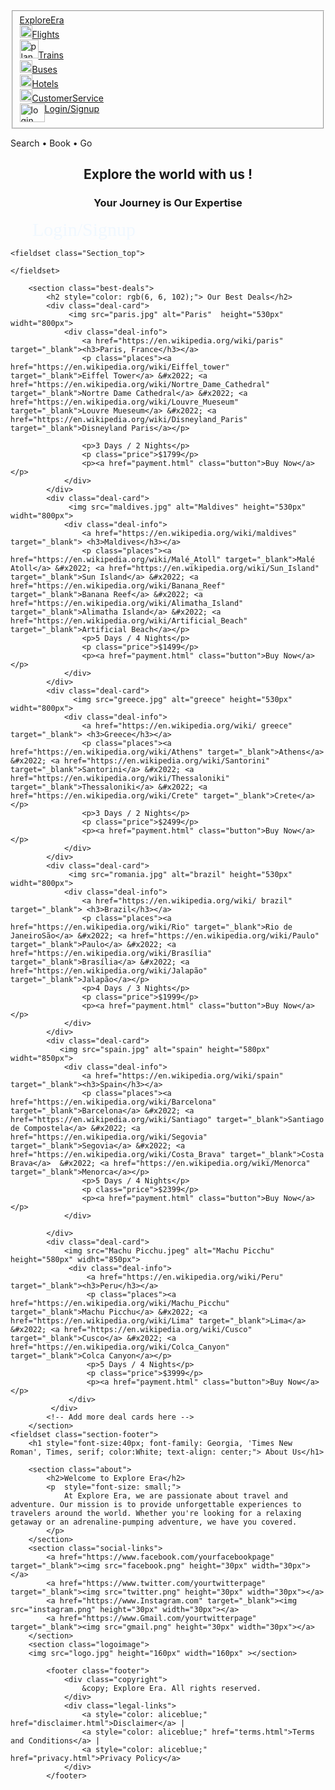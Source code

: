  
 
<!DOCTYPE html>
<html lang="en">
<head>
    <!-- <link rel="stylesheet" href="login.css"> -->
    <link rel="stylesheet" href="style.css">
    <meta charset="UTF-8">
    <meta name="viewport" content="width=device-width, initial-scale=1.0">
    <link href="logo.jpg" rel="icon" type="image/x-icon">
    <title>Explore Era- Best travel booking platform</title>
</head>
<body>
    <fieldset class="menu">
        <a href="index.html"><div class="h1">ExploreEra</div></a>
        <a href="Flights.html   "><div class="h2"><img src="FIRST FLIGHT.png" alt="plane" height="20px" width="20px">Flights</div></a>
        <a href="trains.html"><div class="h3"><img src="train.png" alt="plane" height="30px" width="30px">Trains</div></a>
        <a href="bus-details2.html"><div class="h4"><img src="bus.png" alt="bus" height="20px" width="20px">Buses</div></a>
        <a href="hotel.html"><div class="h5"><img src="hotel.png" alt="hotel" height="20px" width="20px">Hotels</div></a>
        <a href="customerservices.html"><div class="h6"><img src="call-agent.png" alt="customerservice" height="20px" width="20px">CustomerService</div></a>
        <span><a href="login.html" target="_blank"><div class="h7"><img style="float: left;" src="loginprofile.png" alt="login" height="30px" width="40px">Login/Signup</div></a></span>
    </fieldset>
    <p class="pitch">Search &#x2022; Book &#x2022; Go </p>
    <h2 style="text-align: center;">Explore the world with us !</h2>
    <h3 style="text-align: center;">Your  Journey is  Our Expertise</h3>
    <div class="midlog" ><a style="padding: 35px; text-decoration: none; color: aliceblue; font-size:30px; font-family: 'Times New Roman', Times, serif;" href="login.html">Login/Signup</a></div>
      
    <fieldset class="Section_top">

    </fieldset>
     
        <section class="best-deals">
            <h2 style="color: rgb(6, 6, 102);"> Our Best Deals</h2>
            <div class="deal-card">
                 <img src="paris.jpg" alt="Paris"  height="530px" widht="800px"> 
                <div class="deal-info">
                    <a href="https://en.wikipedia.org/wiki/paris" target="_blank"><h3>Paris, France</h3></a>
                    <p class="places"><a href="https://en.wikipedia.org/wiki/Eiffel_tower" target="_blank">Eiffel Tower</a> &#x2022; <a href="https://en.wikipedia.org/wiki/Nortre_Dame_Cathedral" target="_blank">Nortre Dame Cathedral</a> &#x2022; <a href="https://en.wikipedia.org/wiki/Louvre_Mueseum" target="_blank">Louvre Mueseum</a> &#x2022; <a href="https://en.wikipedia.org/wiki/Disneyland_Paris" target="_blank">Disneyland Paris</a></p>

                    <p>3 Days / 2 Nights</p>
                    <p class="price">$1799</p>
                    <p><a href="payment.html" class="button">Buy Now</a></p>
                </div>
            </div>
            <div class="deal-card">
                 <img src="maldives.jpg" alt="Maldives" height="530px" widht="800px"> 
                <div class="deal-info">
                    <a href="https://en.wikipedia.org/wiki/maldives" target="_blank"> <h3>Maldives</h3></a>
                    <p class="places"><a href="https://en.wikipedia.org/wiki/Malé_Atoll" target="_blank">Malé Atoll</a> &#x2022; <a href="https://en.wikipedia.org/wiki/Sun_Island" target="_blank">Sun Island</a> &#x2022; <a href="https://en.wikipedia.org/wiki/Banana_Reef" target="_blank">Banana Reef</a> &#x2022; <a href="https://en.wikipedia.org/wiki/Alimatha_Island" target="_blank">Alimatha Island</a> &#x2022; <a href="https://en.wikipedia.org/wiki/Artificial_Beach" target="_blank">Artificial Beach</a></p>
                    <p>5 Days / 4 Nights</p>
                    <p class="price">$1499</p>
                    <p><a href="payment.html" class="button">Buy Now</a></p>
                </div>
            </div>
            <div class="deal-card">
                  <img src="greece.jpg" alt="greece" height="530px" widht="800px"> 
                <div class="deal-info">
                    <a href="https://en.wikipedia.org/wiki/ greece" target="_blank"> <h3>Greece</h3></a>
                    <p class="places"><a href="https://en.wikipedia.org/wiki/Athens" target="_blank">Athens</a> &#x2022; <a href="https://en.wikipedia.org/wiki/Santorini" target="_blank">Santorini</a> &#x2022; <a href="https://en.wikipedia.org/wiki/Thessaloniki" target="_blank">Thessaloniki</a> &#x2022; <a href="https://en.wikipedia.org/wiki/Crete" target="_blank">Crete</a></p>
                    <p>3 Days / 2 Nights</p>
                    <p class="price">$2499</p>
                    <p><a href="payment.html" class="button">Buy Now</a></p>
                </div>
            </div>
            <div class="deal-card">
                 <img src="romania.jpg" alt="brazil" height="530px" widht="800px"> 
                <div class="deal-info">
                    <a href="https://en.wikipedia.org/wiki/ brazil" target="_blank"> <h3>Brazil</h3></a>
                    <p class="places"><a href="https://en.wikipedia.org/wiki/Rio" target="_blank">Rio de JaneiroSão</a> &#x2022; <a href="https://en.wikipedia.org/wiki/Paulo" target="_blank">Paulo</a> &#x2022; <a href="https://en.wikipedia.org/wiki/Brasília" target="_blank">Brasília</a> &#x2022; <a href="https://en.wikipedia.org/wiki/Jalapão" target="_blank">Jalapão</a></p>
                    <p>4 Days / 3 Nights</p>
                    <p class="price">$1999</p>
                    <p><a href="payment.html" class="button">Buy Now</a></p>
                </div>
            </div>
            <div class="deal-card">
               <img src="spain.jpg" alt="spain" height="580px" widht="850px"> 
                <div class="deal-info">
                    <a href="https://en.wikipedia.org/wiki/spain" target="_blank"><h3>Spain</h3></a>
                    <p class="places"><a href="https://en.wikipedia.org/wiki/Barcelona" target="_blank">Barcelona</a> &#x2022; <a href="https://en.wikipedia.org/wiki/Santiago" target="_blank">Santiago de Compostela</a> &#x2022; <a href="https://en.wikipedia.org/wiki/Segovia" target="_blank">Segovia</a> &#x2022; <a href="https://en.wikipedia.org/wiki/Costa_Brava" target="_blank">Costa Brava</a>  &#x2022; <a href="https://en.wikipedia.org/wiki/Menorca" target="_blank">Menorca</a></p>
                    <p>5 Days / 4 Nights</p>
                    <p class="price">$2399</p>
                    <p><a href="payment.html" class="button">Buy Now</a></p>
                </div>

            </div>
            <div class="deal-card">
                <img src="Machu Picchu.jpeg" alt="Machu Picchu" height="580px" widht="850px"> 
                 <div class="deal-info">
                     <a href="https://en.wikipedia.org/wiki/Peru" target="_blank"><h3>Peru</h3></a>
                     <p class="places"><a href="https://en.wikipedia.org/wiki/Machu_Picchu" target="_blank">Machu Picchu</a> &#x2022; <a href="https://en.wikipedia.org/wiki/Lima" target="_blank">Lima</a> &#x2022; <a href="https://en.wikipedia.org/wiki/Cusco" target="_blank">Cusco</a> &#x2022; <a href="https://en.wikipedia.org/wiki/Colca_Canyon" target="_blank">Colca Canyon</a></p>
                     <p>5 Days / 4 Nights</p>
                     <p class="price">$3999</p>
                     <p><a href="payment.html" class="button">Buy Now</a></p>
                 </div>
             </div>
            <!-- Add more deal cards here -->
        </section>
    <fieldset class="section-footer">
        <h1 style="font-size:40px; font-family: Georgia, 'Times New Roman', Times, serif; color:White; text-align: center;"> About Us</h1>

        <section class="about">
            <h2>Welcome to Explore Era</h2>
            <p  style="font-size: small;">
                At Explore Era, we are passionate about travel and adventure. Our mission is to provide unforgettable experiences to travelers around the world. Whether you're looking for a relaxing getaway or an adrenaline-pumping adventure, we have you covered.
            </p>
        </section>
        <section class="social-links">
            <a href="https://www.facebook.com/yourfacebookpage" target="_blank"><img src="facebook.png" height="30px" width="30px"></a>
            <a href="https://www.twitter.com/yourtwitterpage" target="_blank"><img src="twitter.png" height="30px" width="30px"></a>
            <a href="https://www.Instagram.com" target="_blank"><img src="instagram.png" height="30px" width="30px"></a>
            <a href="https://www.Gmail.com/yourtwitterpage" target="_blank"><img src="gmail.png" height="30px" width="30px"></a>
        </section>
        <section class="logoimage">
        <img src="logo.jpg" height="160px" width="160px" ></section>

            <footer class="footer">
                <div class="copyright">
                    &copy; Explore Era. All rights reserved.
                </div>
                <div class="legal-links">
                    <a style="color: aliceblue;" href="disclaimer.html">Disclaimer</a> |
                    <a style="color: aliceblue;" href="terms.html">Terms and Conditions</a> |
                    <a style="color: aliceblue;" href="privacy.html">Privacy Policy</a>
                </div>
            </footer>
</body>
</html>
